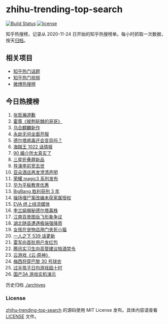 # zhihu-trending-top-search

[![Build Status](https://github.com/justjavac/zhihu-trending-top-search/workflows/ci/badge.svg?branch=main)](https://github.com/justjavac/zhihu-trending-top-search/actions)
[![license](https://img.shields.io/github/license/justjavac/zhihu-trending-top-search)](https://github.com/justjavac/zhihu-trending-top-search/blob/main/LICENSE)

知乎热搜榜，记录从 2020-11-24 日开始的知乎热搜榜单。每小时抓取一次数据，按天[归档](./archives)。

## 相关项目

- [知乎热门话题](https://github.com/justjavac/zhihu-trending-hot-questions)
- [知乎热门视频](https://github.com/justjavac/zhihu-trending-hot-video)
- [微博热搜榜](https://github.com/justjavac/weibo-trending-hot-search)

## 今日热搜榜

<!-- BEGIN -->
<!-- 最后更新时间 Fri Aug 13 2021 20:09:00 GMT+0800 (China Standard Time) -->

1. [张哲瀚道歉](https://www.zhihu.com/search?q=张哲瀚)
1. [霍尊《披荆斩棘的哥哥》](https://www.zhihu.com/search?q=霍尊)
1. [乌合麒麟新作](https://www.zhihu.com/search?q=乌合麒麟)
1. [永劫无间全面开服](https://www.zhihu.com/search?q=永劫无间)
1. [德尔塔病毒还会变异吗？](https://www.zhihu.com/search?q=德尔塔)
1. [海贼王 1022 话情报](https://www.zhihu.com/search?q=海贼王)
1. [90 婚介所太真实了](https://www.zhihu.com/search?q=90婚介所)
1. [三星折叠屏新品](https://www.zhihu.com/search?q=三星折叠屏)
1. [导演李前宽去世](https://www.zhihu.com/search?q=李前宽)
1. [亚朵酒店再发澄清声明](https://www.zhihu.com/search?q=亚朵)
1. [荣耀 magic3 系列发布](https://www.zhihu.com/search?q=荣耀手机)
1. [华为平板教育优惠](https://www.zhihu.com/search?q=华为平板)
1. [BigBang 胜利获刑 3 年](https://www.zhihu.com/search?q=胜利被捕)
1. [操场埋尸案改编未获家属授权](https://www.zhihu.com/search?q=操场埋尸案)
1. [EVA 终上线流媒体](https://www.zhihu.com/search?q=eva)
1. [李兰娟揭秘德尔塔毒株](https://www.zhihu.com/search?q=德尔塔)
1. [江南百景图岳飞形象争议](https://www.zhihu.com/search?q=江南百景图)
1. [湖北随县遭遇极端强降雨](https://www.zhihu.com/search?q=湖北暴雨)
1. [女孩在宠物店用门夹死小猫](https://www.zhihu.com/search?q=女孩虐猫)
1. [一人之下 539 话更新](https://www.zhihu.com/search?q=一人之下)
1. [雷军向首批用户发红包](https://www.zhihu.com/search?q=雷军)
1. [腾讯实习生向高管建议陪酒禁令](https://www.zhihu.com/search?q=腾讯实习生)
1. [云游戏《云·原神》](https://www.zhihu.com/search?q=原神)
1. [梅西将穿巴黎 30 号球衣](https://www.zhihu.com/search?q=梅西)
1. [过半孩子日均游戏超十时](https://www.zhihu.com/search?q=网络游戏)
1. [国产3A 游戏实机演示](https://www.zhihu.com/search?q=神舞幻想·妄之生)

<!-- END -->

历史归档 [./archives](./archives)

### License

[zhihu-trending-top-search](https://github.com/justjavac/zhihu-trending-top-search)
的源码使用 MIT License 发布。具体内容请查看 [LICENSE](./LICENSE) 文件。
